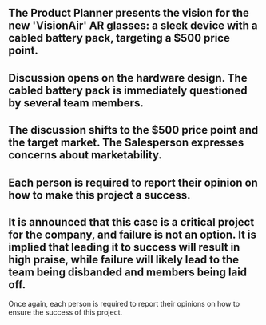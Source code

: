 The Product Planner presents the vision for the new 'VisionAir' AR glasses: a sleek device with a cabled battery pack, targeting a $500 price point.
---
Discussion opens on the hardware design. The cabled battery pack is immediately questioned by several team members.
---
The discussion shifts to the $500 price point and the target market. The Salesperson expresses concerns about marketability.
---
Each person is required to report their opinion on how to make this project a success.
---
It is announced that this case is a critical project for the company, and failure is not an option. It is implied that leading it to success will result in high praise, while failure will likely lead to the team being disbanded and members being laid off.
---
Once again, each person is required to report their opinions on how to ensure the success of this project.
